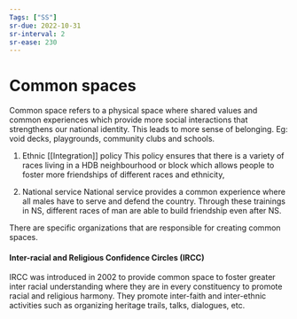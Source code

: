 ```yaml
---
Tags: ["SS"]
sr-due: 2022-10-31
sr-interval: 2
sr-ease: 230
---
```

# Common spaces
Common space refers to a physical space where shared values and common experiences which provide more social interactions that strengthens our national identity. This leads to more sense of belonging.
Eg: void decks, playgrounds, community clubs and schools.

1. Ethnic [[Integration]] policy
	This policy ensures that there is a variety of races living in a HDB neighbourhood or block which allows people to foster more friendships of different races and ethnicity,

2. National service
	National service provides a common experience where all males have to serve and defend the country. Through these trainings in NS, different races of man are able to build friendship even after NS.

There are specific organizations that are responsible for creating common spaces.

#### Inter-racial and Religious Confidence Circles (IRCC)
IRCC was introduced in 2002 to provide common space to foster greater inter racial understanding where they are in every constituency to promote racial and religious harmony.
They promote inter-faith and inter-ethnic activities such as organizing heritage trails, talks, dialogues, etc.